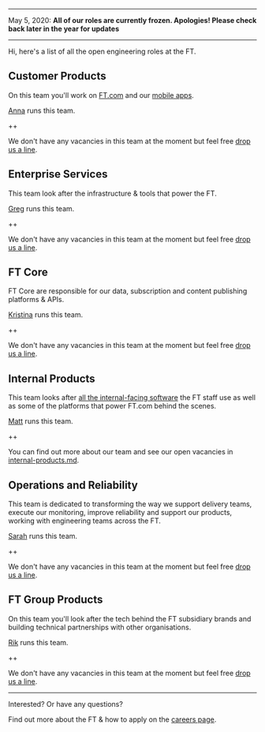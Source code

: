 ***
May 5, 2020: **All of our roles are currently frozen. Apologies! Please check back later in the year for updates**
***

Hi, here's a list of all the open engineering roles at the FT.

## Customer Products

On this team you'll work on [FT.com](https://www.ft.com/) and our [mobile apps](https://www.ft.com/tour/apps).

[Anna](https://twitter.com/annashipman) runs this team.

++

We don't have any vacancies in this team at the moment but feel free [drop us a line](README.md#contact).

## Enterprise Services

This team look after the infrastructure & tools that power the FT.

[Greg](https://twitter.com/greg_cope) runs this team.

++

We don't have any vacancies in this team at the moment but feel free [drop us a line](README.md#contact).

## FT Core

FT Core are responsible for our data, subscription and content publishing platforms & APIs.

[Kristina](https://www.linkedin.com/in/kristina-stoitsova-45b5743/) runs this team.

++

We don't have any vacancies in this team at the moment but feel free [drop us a line](README.md#contact).

## Internal Products

This team looks after [all the internal-facing software](http://matt.chadburn.co.uk/presentations/ip-all-hands.pdf) the FT staff use as well as some of the platforms that power FT.com behind the scenes.

[Matt](https://twitter.com/commuterjoy) runs this team.

++

You can find out more about our team and see our open vacancies in [internal-products.md](internal-products.md).

## Operations and Reliability

This team is dedicated to transforming the way we support delivery teams, execute our monitoring, improve reliability and support our products, working with engineering teams across the FT.

[Sarah](https://twitter.com/sarahjwells) runs this team.

++

We don't have any vacancies in this team at the moment but feel free [drop us a line](README.md#contact).

## FT Group Products

On this team you'll look after the tech behind the FT subsidiary brands and building technical partnerships with other organisations.

[Rik](https://twitter.com/rikstill) runs this team.

++

We don't have any vacancies in this team at the moment but feel free [drop us a line](README.md#contact).

----

Interested? Or have any questions?

Find out more about the FT & how to apply on the [careers page](README.md#contact).

